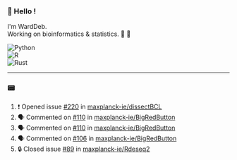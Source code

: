 ### :robot: Hello !

I'm WardDeb.  
Working on bioinformatics & statistics. 🧬 🧪  

![Python](https://img.shields.io/badge/python-3670A0?style=for-the-badge&logo=python&logoColor=ffdd54)  
![R](https://img.shields.io/badge/r-%23276DC3.svg?style=for-the-badge&logo=r&logoColor=white)  
![Rust](https://img.shields.io/badge/rust-%23000000.svg?style=for-the-badge&logo=rust&logoColor=white)  

---

### :pager:

<!--START_SECTION:activity-->
1. ❗ Opened issue [#220](https://github.com/maxplanck-ie/dissectBCL/issues/220) in [maxplanck-ie/dissectBCL](https://github.com/maxplanck-ie/dissectBCL)
2. 🗣 Commented on [#110](https://github.com/maxplanck-ie/BigRedButton/issues/110#issuecomment-3008582808) in [maxplanck-ie/BigRedButton](https://github.com/maxplanck-ie/BigRedButton)
3. 🗣 Commented on [#110](https://github.com/maxplanck-ie/BigRedButton/issues/110#issuecomment-3008407357) in [maxplanck-ie/BigRedButton](https://github.com/maxplanck-ie/BigRedButton)
4. 🗣 Commented on [#106](https://github.com/maxplanck-ie/BigRedButton/issues/106#issuecomment-2915672081) in [maxplanck-ie/BigRedButton](https://github.com/maxplanck-ie/BigRedButton)
5. 🔒 Closed issue [#89](https://github.com/maxplanck-ie/Rdeseq2/issues/89) in [maxplanck-ie/Rdeseq2](https://github.com/maxplanck-ie/Rdeseq2)
<!--END_SECTION:activity-->

